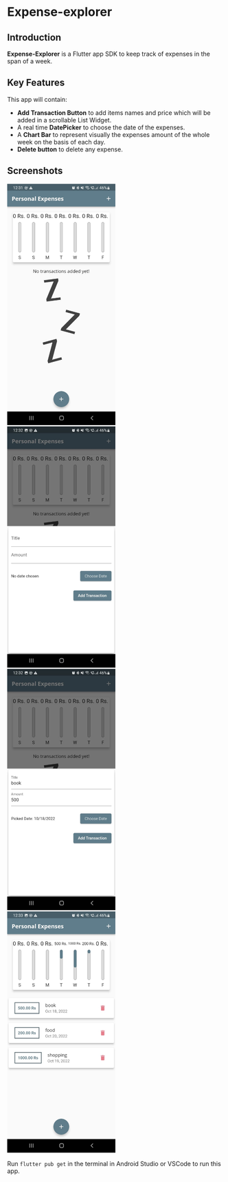 # Expense-explorer


## Introduction 
**Expense-Explorer** is a Flutter app SDK to keep track of expenses in the span of a week.


## Key Features
This app will contain:

* **Add Transaction Button** to add items names and price which will be added in a scrollable List Widget.
* A real time **DatePicker** to choose the date of the expenses.
* A **Chart Bar** to represent visually the expenses amount of the whole week on the basis of each day.
* **Delete button** to delete any expense.


## Screenshots
<img src="/screenshots/pic1.jpg" width=50% height=50%>
<img src="/screenshots/pic2.jpg" width=50% height=50%>
<img src="/screenshots/pic3.jpg" width=50% height=50%>
<img src="/screenshots/pic4.jpg" width=50% height=50%>

Run `flutter pub get` in the terminal in Android Studio or VSCode to run this app.



